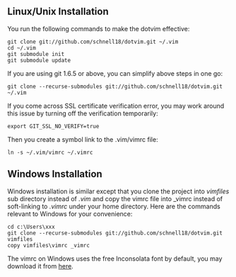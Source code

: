 Linux/Unix Installation
-----------------------
You run the following commands to make the dotvim effective:

    git clone git://github.com/schnell18/dotvim.git ~/.vim
    cd ~/.vim
    git submodule init
    git submodule update

If you are using git 1.6.5 or above, you can simplify above steps in one go:

    git clone --recurse-submodules git://github.com/schnell18/dotvim.git ~/.vim

If you come across SSL certificate verification error, you may work around this issue by turning off the verification temporarily:

    export GIT_SSL_NO_VERIFY=true

Then you create a symbol link to the .vim/vimrc file:

    ln -s ~/.vim/vimrc ~/.vimrc

Windows Installation
--------------------
Windows installation is similar except that you clone the project into *vimfiles* sub directory instead of *.vim* and copy the vimrc file into \_vimrc instead of soft-linking to *.vimrc* under your home directory. Here are the commands relevant to Windows for your convenience:

    cd c:\Users\xxx
    git clone --recurse-submodules git://github.com/schnell18/dotvim.git vimfiles
    copy vimfiles\vimrc _vimrc

The vimrc on Windows uses the free Inconsolata font by default, you may download it from [here][1].

[1]: http://www.levien.com/type/myfonts/Inconsolata.otf. "Inconsolata Font site"
